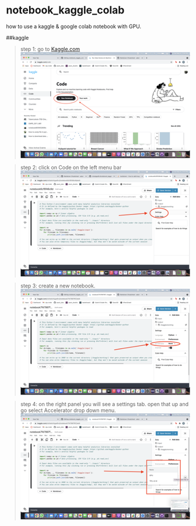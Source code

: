 # notebook_kaggle_colab

how to use a kaggle & google colab notebook with GPU.

##kaggle

>step 1: go to [Kaggle.com](https://www.kaggle.com/)
![picture](images/open_notebook.png)


>step 2: click on Code on the left menu bar
![picture](images/settings.png)


>step 3: create a new notebook.
![picture](images/accelerator.png)


>step 4: on the right panel you will see a settings tab. open that up and go select Accelerator drop down menu.
![picture](images/gpu.png)

